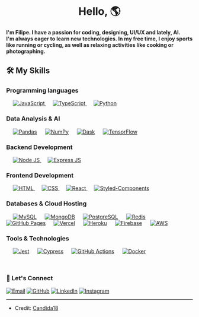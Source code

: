 <h1 align="center">Hello, 🌎 </h1>

<h4 align="left">I'm Filipe. I have a passion for coding, designing, UI/UX and lately, AI. <br> I'm always eager to learn new technologies. In my free time, I enjoy sports like running or cycling, as well as relaxing activities like cooking or photographing.</h4>

## 🛠️ My Skills

### Programming languages

<p align="left"> 
  &emsp;
  <a href="https://developer.mozilla.org/en-US/docs/Web/JavaScript" target="_blank"> 
     <img alt="JavaScript" src="https://img.shields.io/badge/JavaScript-F7DF1E?style=for-the-badge&logo=javascript&logoColor=323330">
   </a>
  &emsp;
  <a href="https://www.typescriptlang.org" target="_blank"> 
     <img alt="TypeScript" src="https://img.shields.io/badge/TypeScript-007ACC?style=for-the-badge&logo=typescript&logoColor=white">
   </a>
  &emsp;
  <a href="https://www.python.org" target="_blank"> 
     <img alt="Python" src="https://img.shields.io/badge/Python-3776AB?style=for-the-badge&logo=python&logoColor=FFDF76">
  </a>
</p>

### Data Analysis & AI
<p align="left">
  &emsp;
  <a href="https://pandas.pydata.org/"><img alt="Pandas" src="https://img.shields.io/badge/Pandas-150458?style=for-the-badge&logo=pandas&logoColor=white"></a>
  &emsp;
  <a href="https://numpy.org/"><img alt="NumPy" src="https://img.shields.io/badge/NumPy-013243?style=for-the-badge&logo=numpy&logoColor=white"></a>
  &emsp;
  <a href="https://dask.org/"><img alt="Dask" src="https://img.shields.io/badge/Dask-EE722E?style=for-the-badge&logo=dask&logoColor=white"></a>
  &emsp;
  <a href="https://www.tensorflow.org/"><img alt="TensorFlow" src="https://img.shields.io/badge/TensorFlow-FF6F00?style=for-the-badge&logo=tensorflow&logoColor=white"></a>
</p>

### Backend Development 
<p align="left"> 
  &emsp; 
  <a href="https://nodejs.org/en/" target="_blank"> 
   <img alt="Node JS" src="https://img.shields.io/badge/Node.js-339933?style=for-the-badge&logo=nodedotjs&logoColor=white">
  </a> 
  &emsp; 
  <a href="https://expressjs.com" target="_blank"> 
   <img alt="Express JS" src="https://img.shields.io/badge/Express.js-000000?style=for-the-badge&logo=express&logoColor=white">
  </a> 
 </p>

### Frontend Development
<p align="left"> 
  &emsp; 
  <a href="https://www.w3.org/html/" target="_blank"> 
   <img alt="HTML" src="https://img.shields.io/badge/HTML5-E34F26?style=for-the-badge&logo=html5&logoColor=white">
  </a>   
  &emsp;
  <a href="https://www.w3schools.com/css/" target="_blank">
    <img alt="CSS" src="https://img.shields.io/badge/CSS3-1572B6?style=for-the-badge&logo=css3&logoColor=white">
  </a> 
  &emsp;
  <a href="https://reactjs.org" target="_blank"> 
    <img alt="React" src="https://img.shields.io/badge/React-20232A?style=for-the-badge&logo=react&logoColor=61DAFB"/>
  </a>
  &emsp;
  <a href="https://styled-components.com" target="_blank"> 
    <img alt="Styled-Components" src="https://img.shields.io/badge/styled--components-DB7093?style=for-the-badge&logo=styled-components&logoColor=white"/>
  </a>
</p>

### Databases & Cloud Hosting
<p align="left">
  &emsp;
  <a href="https://www.mysql.com/"><img alt="MySQL" src="https://img.shields.io/badge/MySQL-005C84?style=for-the-badge&logo=mysql&logoColor=white"></a>
  &emsp;
  <a href="https://www.mongodb.com"><img alt="MongoDB" src="https://img.shields.io/badge/MongoDB-4EA94B?style=for-the-badge&logo=mongodb&logoColor=white"></a>
  &emsp;
  <a href="https://www.postgresql.org/"><img alt="PostgreSQL" src="https://img.shields.io/badge/PostgreSQL-336791?style=for-the-badge&logo=postgresql&logoColor=white"></a>
  &emsp;
  <a href="https://redis.io/"><img alt="Redis" src="https://img.shields.io/badge/Redis-DC382D?style=for-the-badge&logo=redis&logoColor=white"></a>
  &emsp;
  <a href="https://www.github.com"><img alt="GitHub Pages" src="https://img.shields.io/badge/GitHub%20Pages-222222?style=for-the-badge&logo=GitHub%20Pages&logoColor=white"></a>
  &emsp;
  <a href="https://vercel.com/"><img alt="Vercel" src="https://img.shields.io/badge/Vercel-000000?style=for-the-badge&logo=vercel&logoColor=white"></a>
  &emsp;
  <a href="https://www.heroku.com/"><img alt="Heroku" src="https://img.shields.io/badge/Heroku-430098?style=for-the-badge&logo=heroku&logoColor=white"></a>  
  &emsp;
  <a href="https://firebase.google.com/"><img alt="Firebase" src ="https://img.shields.io/badge/Firebase-FFCA28?style=for-the-badge&logo=firebase&logoColor=black"></a>
  &emsp;
  <a href="https://aws.amazon.com"><img alt="AWS" src="https://img.shields.io/badge/Amazon_AWS-FF9900?style=for-the-badge&logo=amazonaws&logoColor=white"></a>
 </p>

### Tools & Technologies
<p align="left">
  &emsp;
  <a href="https://jestjs.io/"><img alt="Jest" src="https://img.shields.io/badge/Jest-C21325?style=for-the-badge&logo=jest&logoColor=white"></a>
  &emsp;
  <a href="https://www.cypress.io/"><img alt="Cypress" src="https://img.shields.io/badge/Cypress-17202C?style=for-the-badge&logo=cypress&logoColor=white"></a>
  &emsp;
  <a href="https://github.com/features/actions"><img alt="GitHub Actions" src="https://img.shields.io/badge/GitHub_Actions-2088FF?style=for-the-badge&logo=github-actions&logoColor=white"></a>
  &emsp;
  <a href="https://www.docker.com/"><img alt="Docker" src="https://img.shields.io/badge/Docker-2496ED?style=for-the-badge&logo=docker&logoColor=white"></a>
</p>

<br/>

### 👋 Let's Connect
<p align="left">
    <a href="mailto:filipercs@icloud.com"><img src="https://img.shields.io/badge/Email-40C057?style=for-the-badge&logo=gmail&logoColor=white" alt="Email"/></a>
    <a href="https://github.com/f7lipe"><img src="https://img.shields.io/badge/GitHub-7950F2?style=for-the-badge&logo=github&logoColor=white" alt="GitHub"/></a>
    <a href="https://linkedin.com/in/f7lipe"><img src="https://img.shields.io/badge/LinkedIn-0A66C2?style=for-the-badge&logo=linkedin&logoColor=white" alt="LinkedIn"/></a>
    <a href="https://instagram.com/f7lipe"><img src="https://img.shields.io/badge/Instagram-E4405F?style=for-the-badge&logo=instagram&logoColor=white" alt="Instagram"/></a>
</p>

<hr/>

* Credit: [Candida18](https://github.com/Candida18)
